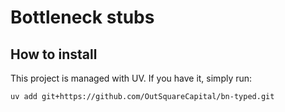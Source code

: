 # Bottleneck stubs

## How to install
This project is managed with UV. If you have it, simply run:

    uv add git+https://github.com/OutSquareCapital/bn-typed.git
